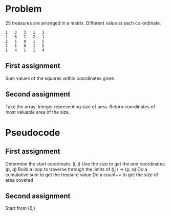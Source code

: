 # Problem
25 treasures are arranged in a matrix.
Different value at each co-ordinate.

```
1	3	3	1	1
1	6	1	2	1
2	1	8	1	5
1	1	8	1	5
1	4	1	1	4
```


## First assignment
Sum values of the squares within coordinates given.

## Second assignment
Take the array. Integer representing size of area.
Return coordinates of most valuable area of the size.

# Pseudocode

## First assignment
Determine the start coordinate. (i, j)
Use the size to get the end coordinates. (p, q)
Build a loop to traverse through the limits of (i,j) -> (p, q)
Do a cumulative sum to get the treasure value
Do a count++ to get the size of area covered

## Second assignment
Start from (0,)